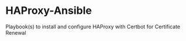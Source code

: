 # HAProxy-Ansible
Playbook(s) to install and configure HAProxy with Certbot for Certificate Renewal
